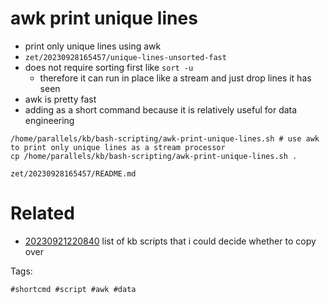 # awk print unique lines

- print only unique lines using awk
- `zet/20230928165457/unique-lines-unsorted-fast`
- does not require sorting first like `sort -u`
  - therefore it can run in place like a stream and just drop lines it has seen
- awk is pretty fast
- adding as a short command because it is relatively useful for data engineering

```
/home/parallels/kb/bash-scripting/awk-print-unique-lines.sh # use awk to print only unique lines as a stream processor
cp /home/parallels/kb/bash-scripting/awk-print-unique-lines.sh .
```

` zet/20230928165457/README.md `

# Related

- [20230921220840](/zet/20230921220840/README.md) list of kb scripts that i could decide whether to copy over

Tags:

    #shortcmd #script #awk #data

